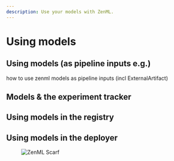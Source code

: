 ```yaml
---
description: Use your models with ZenML.
---
```


# Using models

## Using models (as pipeline inputs e.g.)

how to use zenml models as pipeline inputs (incl ExternalArtifact)

## Models & the experiment tracker


## Using models in the registry


## Using models in the deployer


<!-- For scarf -->
<figure><img alt="ZenML Scarf" referrerpolicy="no-referrer-when-downgrade" src="https://static.scarf.sh/a.png?x-pxid=f0b4f458-0a54-4fcd-aa95-d5ee424815bc" /></figure>
